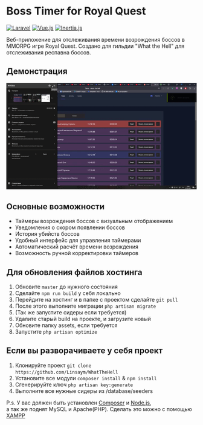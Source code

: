 # Boss Timer for Royal Quest

[![Laravel](https://img.shields.io/badge/Laravel-FF2D20?style=for-the-badge&logo=laravel&logoColor=white)](https://laravel.com)
[![Vue.js](https://img.shields.io/badge/Vue.js-4FC08D?style=for-the-badge&logo=vue.js&logoColor=white)](https://vuejs.org/)
[![Inertia.js](https://img.shields.io/badge/Inertia-000000?style=for-the-badge)](https://inertiajs.com/)

Веб-приложение для отслеживания времени возрождения боссов в MMORPG игре Royal Quest. Создано для гильдии "What the
Hell" для отслеживания респавна боссов.

## Демонстрация

![Демонстрация работы таймера боссов](demo.gif)

## Основные возможности

- Таймеры возрождения боссов с визуальным отображением
- Уведомления о скором появлении боссов
- История убийств боссов
- Удобный интерфейс для управления таймерами
- Автоматический расчёт времени возрождения
- Возможность ручной корректировки таймеров

## Для обновления файлов хостинга

1. Обновите `master` до нужного состояния
2. Сделайте `npm run build` у себя локально
3. Перейдите на хостинг и в папке с проектом сделайте `git pull`
4. После этого выполните миграции `php artisan migrate`
5. (Так же запустите сидеры если требуется)
6. Удалите старый build на проекте, и загрузите новый
7. Обновите папку assets, если требуется
8. Запустите `php artisan optimize`

## Если вы разворачиваете у себя проект

1. Клонируйте проект `git clone https://github.com/Linsaym/WhatTheHell`
2. Установите все модули `composer install` & `npm install`
3. Сгенерируйте ключ `php artisan key:generate`
4. Выполните все нужные сидеры из /database/seeders

P.s. У вас должен быть установлен <a href="https://getcomposer.org/">Composer</a> и <a href="https://getcomposer.org/">
Node.js</a>,
<br>
а так же поднят MySQL и Apache(PHP). Сделать это можно с помощью <a href="https://www.apachefriends.org/ru/index.html">
XAMPP</a>
